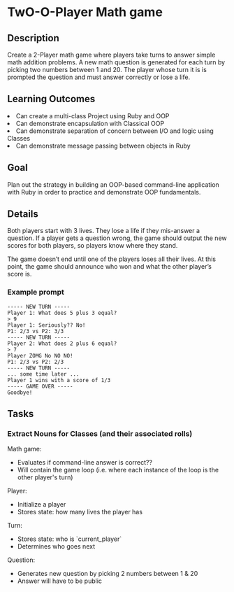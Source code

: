 # TwO-O-Player Math game
## Description
Create a 2-Player math game where players take turns to answer simple math addition problems. A new math question is generated for each turn by picking two numbers between 1 and 20. The player whose turn it is is prompted the question and must answer correctly or lose a life.

## Learning Outcomes

<li> Can create a multi-class Project using Ruby and OOP
<li> Can demonstrate encapsulation with Classical OOP
<li> Can demonstrate separation of concern between I/O and logic using Classes
<li> Can demonstrate message passing between objects in Ruby



## Goal
Plan out the strategy in building an OOP-based command-line application with Ruby in order to practice and demonstrate OOP fundamentals.

## Details
Both players start with 3 lives. They lose a life if they mis-answer a question. If a player gets a question wrong, the game should output the new scores for both players, so players know where they stand.

The game doesn’t end until one of the players loses all their lives. At this point, the game should announce who won and what the other player’s score is.

### Example prompt
```
----- NEW TURN -----
Player 1: What does 5 plus 3 equal?
> 9
Player 1: Seriously?? No!
P1: 2/3 vs P2: 3/3
----- NEW TURN -----
Player 2: What does 2 plus 6 equal?
> 7
Player ZOMG No NO NO!
P1: 2/3 vs P2: 2/3
----- NEW TURN -----
... some time later ...
Player 1 wins with a score of 1/3
----- GAME OVER -----
Goodbye!
```

## Tasks
### Extract Nouns for Classes (and their associated rolls)
Math game:
<ul>
<li> Evaluates if command-line answer is correct??
<li> Will contain the game loop (i.e. where each instance of the loop is the other player's turn)
</ul>

Player:
<ul>
<li> Initialize a player
<li> Stores state: how many lives the player has
</ul>

Turn:
<ul>
<li> Stores state: who is `current_player`
<li> Determines who goes next
</ul>

Question:
<ul>
<li> Generates new question by picking 2 numbers between 1 & 20
<li> Answer will have to be public
</ul>
